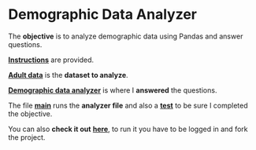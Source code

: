 # Demographic Data Analyzer

The **objective** is to analyze demographic data using Pandas and answer questions.

[**Instructions**](https://github.com/LautaroOchotorena/Data-Analysis-with-Python-Freecodecamp/blob/main/Demographic%20Data%20Analyzer/Instructions.md) are provided.

[**Adult data**](https://github.com/LautaroOchotorena/Data-Analysis-with-Python-Freecodecamp/blob/main/Demographic%20Data%20Analyzer/adult_data.csv) is the **dataset to analyze**.

[**Demographic data analyzer**](https://github.com/LautaroOchotorena/Data-Analysis-with-Python-Freecodecamp/blob/main/Demographic%20Data%20Analyzer/demographic_data_analyzer.py) is where I **answered** the questions.

The file [**main**](https://github.com/LautaroOchotorena/Data-Analysis-with-Python-Freecodecamp/blob/main/Demographic%20Data%20Analyzer/main.py) runs the **analyzer file** and also a [**test**](https://github.com/LautaroOchotorena/Data-Analysis-with-Python-Freecodecamp/blob/main/Demographic%20Data%20Analyzer/test_module.py) to be sure I completed the objective.

You can also **check it out** [**here**](https://replit.com/@LautaroOchotore/Demographic-Data-Analyzer), to run it you have to be logged in and fork the project.
